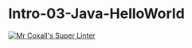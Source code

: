 # Intro-03-Java-HelloWorld
[![Mr Coxall's Super Linter](https://github.com/ICS4U-Programming-DylanM/Intro-03-Java-HelloWorld/workflows/Mr%20Coxall's%20Super%20Linter/badge.svg)](https://github.com/ICS4U-Programming-DylanM/Intro-03-Java-HelloWorld/actions/)
